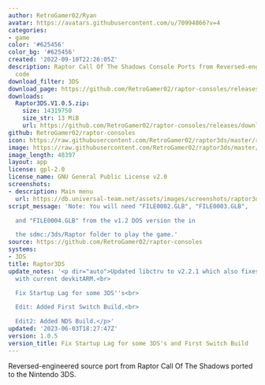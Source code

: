 ```yaml
---
author: RetroGamer02/Ryan
avatar: https://avatars.githubusercontent.com/u/70994866?v=4
categories:
- game
color: '#625456'
color_bg: '#625456'
created: '2022-09-10T22:26:05Z'
description: Raptor Call Of The Shadows Console Ports from Reversed-engineered source
  code
download_filter: 3DS
download_page: https://github.com/RetroGamer02/raptor-consoles/releases
downloads:
  Raptor3DS.V1.0.5.zip:
    size: 14319750
    size_str: 13 MiB
    url: https://github.com/RetroGamer02/raptor-consoles/releases/download/1.0.5/Raptor3DS.V1.0.5.zip
github: RetroGamer02/raptor-consoles
icon: https://raw.githubusercontent.com/RetroGamer02/raptor3ds/master/rapicon.png
image: https://raw.githubusercontent.com/RetroGamer02/raptor3ds/master/RapBanner.png
image_length: 48397
layout: app
license: gpl-2.0
license_name: GNU General Public License v2.0
screenshots:
- description: Main menu
  url: https://db.universal-team.net/assets/images/screenshots/raptor3ds/main-menu.png
script_message: 'Note: You will need "FILE0002.GLB", "FILE0003.GLB",

  and "FILE0004.GLB" from the v1.2 DOS version the in

  the sdmc:/3ds/Raptor folder to play the game.'
source: https://github.com/RetroGamer02/raptor-consoles
systems:
- 3DS
title: Raptor3DS
update_notes: '<p dir="auto">Updated libctru to v2.2.1 which also fixes build errors
  with current devkitARM.<br>

  Fix Startup Lag for some 3DS''s<br>

  Edit: Added First Switch Build.<br>

  Edit2: Added NDS Build.</p>'
updated: '2023-06-03T18:27:47Z'
version: 1.0.5
version_title: Fix Startup Lag for some 3DS's and First Switch Build
---
```

Reversed-engineered source port from Raptor Call Of The Shadows ported to the Nintendo 3DS.